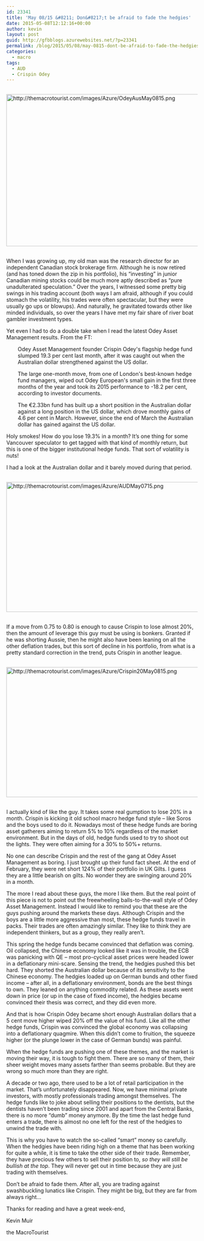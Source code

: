 ```yaml
---
id: 23341
title: 'May 08/15 &#8211; Don&#8217;t be afraid to fade the hedgies'
date: 2015-05-08T12:12:16+00:00
author: kevin
layout: post
guid: http://gfbblogs.azurewebsites.net/?p=23341
permalink: /blog/2015/05/08/may-0815-dont-be-afraid-to-fade-the-hedgies-2/
categories:
  - macro
tags:
  - AUD
  - Crispin Odey
---
```


  <img src="http://themacrotourist.com/images/Azure/OdeyAusMay0815.png" alt="http://themacrotourist.com/images/Azure/OdeyAusMay0815.png" style="margin:30px auto;display:block;" width="600" height="400">

When I was growing up, my old man was the research director for an independent Canadian stock brokerage firm. Although he is now retired (and has toned down the zip in his portfolio), his &#8220;investing&#8221; in junior Canadian mining stocks could be much more aptly described as &#8220;pure unadulterated speculation.&#8221; Over the years, I witnessed some pretty big swings in his trading account (both ways I am afraid, although if you could stomach the volatility, his trades were often spectacular, but they were usually go ups or blowups). And naturally, he gravitated towards other like minded individuals, so over the years I have met my fair share of river boat gambler investment types.

Yet even I had to do a double take when I read the latest Odey Asset Management results. From the FT:

<p style="padding-left: 30px;">
  Odey Asset Management founder Crispin Odey's flagship hedge fund slumped 19.3 per cent last month, after it was caught out when the Australian dollar strengthened against the US dollar.
</p>

<p style="padding-left: 30px;">
  The large one-month move, from one of London's best-known hedge fund managers, wiped out Odey European's small gain in the first three months of the year and took its 2015 performance to -18.2 per cent, according to investor documents.
</p>

<p style="padding-left: 30px;">
  The €2.33bn fund has built up a short position in the Australian dollar against a long position in the US dollar, which drove monthly gains of 4.6 per cent in March. However, since the end of March the Australian dollar has gained against the US dollar.
</p>

Holy smokes! How do you lose 19.3% in a month? It&#8217;s one thing for some Vancouver speculator to get tagged with that kind of monthly return, but this is one of the bigger institutional hedge funds. That sort of volatility is nuts!

I had a look at the Australian dollar and it barely moved during that period.


  <img src="http://themacrotourist.com/images/Azure/AUDMay0715.png" alt="http://themacrotourist.com/images/Azure/AUDMay0715.png" style="margin:30px auto;display:block;" width="600" height="342">

If a move from 0.75 to 0.80 is enough to cause Crispin to lose almost 20%, then the amount of leverage this guy must be using is bonkers. Granted if he was shorting Aussie, then he might also have been leaning on all the other deflation trades, but this sort of decline in his portfolio, from what is a pretty standard correction in the trend, puts Crispin in another league.


  <img src="http://themacrotourist.com/images/Azure/Crispin20May0815.png" alt="http://themacrotourist.com/images/Azure/Crispin20May0815.png" style="margin:30px auto;display:block;" width="600" height="342">

I actually kind of like the guy. It takes some real gumption to lose 20% in a month. Crispin is kicking it old school macro hedge fund style &#8211; like Soros and the boys used to do it. Nowadays most of these hedge funds are boring asset gatherers aiming to return 5% to 10% regardless of the market environment. But in the days of old, hedge funds used to try to shoot out the lights. They were often aiming for a 30% to 50%+ returns.

No one can describe Crispin and the rest of the gang at Odey Asset Management as boring. I just brought up their fund fact sheet. At the end of February, they were net short 124% of their portfolio in UK Gilts. I guess they are a little bearish on gilts. No wonder they are swinging around 20% in a month.

The more I read about these guys, the more I like them. But the real point of this piece is not to point out the freewheeling balls-to-the-wall style of Odey Asset Management. Instead I would like to remind you that these are the guys pushing around the markets these days. Although Crispin and the boys are a little more aggressive than most, these hedge funds travel in packs. Their trades are often amazingly similar. They like to think they are independent thinkers, but as a group, they really aren&#8217;t.

This spring the hedge funds became convinced that deflation was coming. Oil collapsed, the Chinese economy looked like it was in trouble, the ECB was panicking with QE &#8211; most pro-cyclical asset prices were headed lower in a deflationary mini-scare. Sensing the trend, the hedgies pushed this bet hard. They shorted the Australian dollar because of its sensitivity to the Chinese economy. The hedgies loaded up on German bunds and other fixed income &#8211; after all, in a deflationary environment, bonds are the best things to own. They leaned on anything commodity related. As these assets went down in price (or up in the case of fixed income), the hedgies became convinced their thesis was correct, and they did even more.

And that is how Crispin Odey became short enough Australian dollars that a 5 cent move higher wiped 20% off the value of his fund. Like all the other hedge funds, Crispin was convinced the global economy was collapsing into a deflationary quagmire. When this didn&#8217;t come to fruition, the squeeze higher (or the plunge lower in the case of German bunds) was painful.

When the hedge funds are pushing one of these themes, and the market is moving their way, it is tough to fight them. There are so many of them, their sheer weight moves many assets farther than seems probable. But they are wrong so much more than they are right.

A decade or two ago, there used to be a lot of retail participation in the market. That&#8217;s unfortunately disappeared. Now, we have minimal private investors, with mostly professionals trading amongst themselves. The hedge funds like to joke about selling their positions to the dentists, but the dentists haven&#8217;t been trading since 2001 and apart from the Central Banks, there is no more &#8220;dumb&#8221; money anymore. By the time the last hedge fund enters a trade, there is almost no one left for the rest of the hedgies to unwind the trade with.

This is why you have to watch the so-called &#8220;smart&#8221; money so carefully. When the hedgies have been riding high on a theme that has been working for quite a while, it is time to take the other side of their trade. Remember, they have precious few others to sell their position to, _so they will still be bullish at the top_. They will never get out in time because they are just trading with themselves.

Don&#8217;t be afraid to fade them. After all, you are trading against swashbuckling lunatics like Crispin. They might be big, but they are far from always right&#8230;

Thanks for reading and have a great week-end,
  
Kevin Muir
  
the MacroTourist